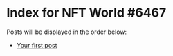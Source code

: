 # Index for NFT World #6467
Posts will be displayed in the order below:

- [Your first post](./001-first.md)

